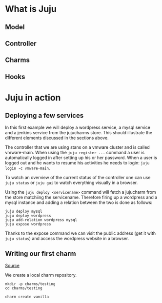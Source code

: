 # What is Juju

## Model
## Controller
## Charms
## Hooks


# Juju in action

## Deploying a few services

In this first example we will deploy a wordpress service, a mysql service and a jenkins service from the jujucharms store. This should illustrate the different elements discussed in the sections above.

The controller that we are using stans on a vmware cluster and is called vmware-main. When using the ``juju register ...`` command a user is automatically logged in after setting up his or her password. When a user is logged out and he wants to resume his activities he needs to login: ``juju login -c vmware-main``.

To watch an overview of the current status of the controller one can use ``juju status`` or ``juju gui`` to watch everything visually in a browser.

Using the ``juju deploy <servicename>`` command will fetch a jujucharm from the store matchiing the servicename. Therefore firing up a wordpress and a mysql instance and adding a relation between the two is done as follows:
```
juju deploy mysql
juju deploy wordpress
juju add-relation wordpress mysql
juju expose wordpress
```


Thanks to the expose command we can visit the public address (get it with ``juju status``) and access the wordpress website in a browser. 



## Writing our first charm

[Source](https://jujucharms.com/docs/stable/authors-charm-writing)

We create a local charm repository.

```
mkdir -p charms/testing
cd charms/testing

charm create vanilla

```

